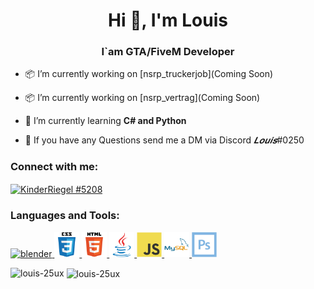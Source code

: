 <h1 align="center">Hi 👋, I'm Louis</h1>
<h3 align="center">I`am GTA/FiveM Developer</h3>

- 📦 I’m currently working on [nsrp_truckerjob](Coming Soon)

- 📦 I’m currently working on [nsrp_vertrag](Coming Soon)

- 🔰 I’m currently learning **C# and Python**

- 💬 If you have any Questions send me a DM via Discord _𝑳𝒐𝒖𝒊𝒔_#0250

<h3 align="left">Connect with me:</h3>
<p align="left">
<a href="https://discord.gg/KinderRiegel #5208" target="blank"><img align="center" src="https://raw.githubusercontent.com/rahuldkjain/github-profile-readme-generator/master/src/images/icons/Social/discord.svg" alt="KinderRiegel #5208" height="30" width="40" /></a>
</p>

<h3 align="left">Languages and Tools:</h3>
<p align="left"> <a href="https://www.blender.org/" target="_blank" rel="noreferrer"> <img src="https://download.blender.org/branding/community/blender_community_badge_white.svg" alt="blender" width="40" height="40"/> </a> <a href="https://www.w3schools.com/css/" target="_blank" rel="noreferrer"> <img src="https://raw.githubusercontent.com/devicons/devicon/master/icons/css3/css3-original-wordmark.svg" alt="css3" width="40" height="40"/> </a> <a href="https://www.w3.org/html/" target="_blank" rel="noreferrer"> <img src="https://raw.githubusercontent.com/devicons/devicon/master/icons/html5/html5-original-wordmark.svg" alt="html5" width="40" height="40"/> </a> <a href="https://www.java.com" target="_blank" rel="noreferrer"> <img src="https://raw.githubusercontent.com/devicons/devicon/master/icons/java/java-original.svg" alt="java" width="40" height="40"/> </a> <a href="https://developer.mozilla.org/en-US/docs/Web/JavaScript" target="_blank" rel="noreferrer"> <img src="https://raw.githubusercontent.com/devicons/devicon/master/icons/javascript/javascript-original.svg" alt="javascript" width="40" height="40"/> </a> <a href="https://www.mysql.com/" target="_blank" rel="noreferrer"> <img src="https://raw.githubusercontent.com/devicons/devicon/master/icons/mysql/mysql-original-wordmark.svg" alt="mysql" width="40" height="40"/> </a> <a href="https://www.photoshop.com/en" target="_blank" rel="noreferrer"> <img src="https://raw.githubusercontent.com/devicons/devicon/master/icons/photoshop/photoshop-line.svg" alt="photoshop" width="40" height="40"/> </a> </p>

<p><img align="left" src="https://github-readme-stats.vercel.app/api/top-langs?username=louis-25ux&show_icons=true&locale=en&layout=compact" alt="louis-25ux" /></p>

<p>&nbsp;<img align="center" src="https://github-readme-stats.vercel.app/api?username=louis-25ux&show_icons=true&locale=en" alt="louis-25ux" /></p>
